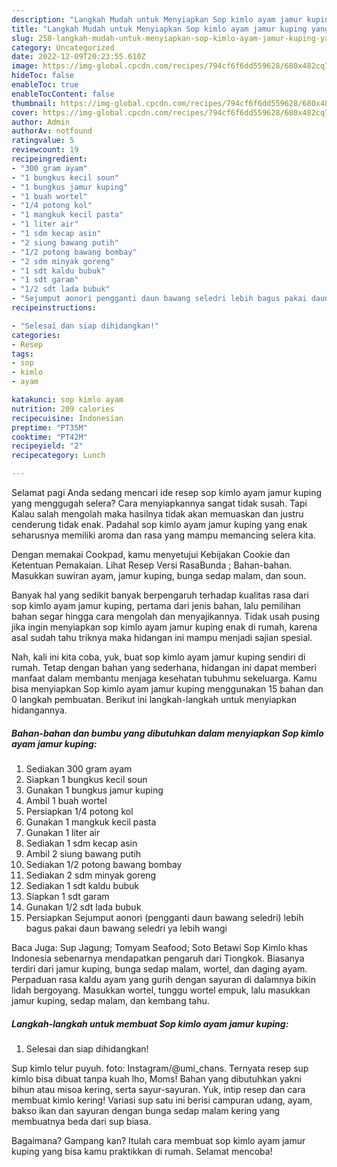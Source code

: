 ```yaml
---
description: "Langkah Mudah untuk Menyiapkan Sop kimlo ayam jamur kuping yang Lezat, Buat Buka Puasa Bisa Manjain Lidah"
title: "Langkah Mudah untuk Menyiapkan Sop kimlo ayam jamur kuping yang Lezat, Buat Buka Puasa Bisa Manjain Lidah"
slug: 258-langkah-mudah-untuk-menyiapkan-sop-kimlo-ayam-jamur-kuping-yang-lezat-buat-buka-puasa-bisa-manjain-lidah
category: Uncategorized
date: 2022-12-09T20:23:55.610Z
image: https://img-global.cpcdn.com/recipes/794cf6f6dd559628/680x482cq70/sop-kimlo-ayam-jamur-kuping-foto-resep-utama.jpg
hideToc: false
enableToc: true
enableTocContent: false
thumbnail: https://img-global.cpcdn.com/recipes/794cf6f6dd559628/680x482cq70/sop-kimlo-ayam-jamur-kuping-foto-resep-utama.jpg
cover: https://img-global.cpcdn.com/recipes/794cf6f6dd559628/680x482cq70/sop-kimlo-ayam-jamur-kuping-foto-resep-utama.jpg
author: Admin
authorAv: notfound
ratingvalue: 5
reviewcount: 19
recipeingredient:
- "300 gram ayam"
- "1 bungkus kecil soun"
- "1 bungkus jamur kuping"
- "1 buah wortel"
- "1/4 potong kol"
- "1 mangkuk kecil pasta"
- "1 liter air"
- "1 sdm kecap asin"
- "2 siung bawang putih"
- "1/2 potong bawang bombay"
- "2 sdm minyak goreng"
- "1 sdt kaldu bubuk"
- "1 sdt garam"
- "1/2 sdt lada bubuk"
- "Sejumput aonori pengganti daun bawang seledri lebih bagus pakai daun bawang seledri ya lebih wangi"
recipeinstructions:

- "Selesai dan siap dihidangkan!"
categories:
- Resep
tags:
- sop
- kimlo
- ayam

katakunci: sop kimlo ayam 
nutrition: 209 calories
recipecuisine: Indonesian
preptime: "PT35M"
cooktime: "PT42M"
recipeyield: "2"
recipecategory: Lunch

---
```



Selamat pagi Anda sedang mencari ide resep sop kimlo ayam jamur kuping yang menggugah selera? Cara menyiapkannya sangat tidak susah. Tapi Kalau salah mengolah maka hasilnya tidak akan memuaskan dan justru cenderung tidak enak. Padahal sop kimlo ayam jamur kuping yang enak seharusnya memiliki aroma dan rasa yang mampu memancing selera kita.


Dengan memakai Cookpad, kamu menyetujui Kebijakan Cookie dan Ketentuan Pemakaian. Lihat Resep Versi RasaBunda ; Bahan-bahan. Masukkan suwiran ayam, jamur kuping, bunga sedap malam, dan soun.

Banyak hal yang sedikit banyak berpengaruh terhadap kualitas rasa dari sop kimlo ayam jamur kuping, pertama dari jenis bahan, lalu pemilihan bahan segar hingga cara mengolah dan menyajikannya. Tidak usah pusing jika ingin menyiapkan sop kimlo ayam jamur kuping enak di rumah, karena asal sudah tahu triknya maka hidangan ini mampu menjadi sajian spesial.


Nah, kali ini kita coba, yuk, buat sop kimlo ayam jamur kuping sendiri di rumah. Tetap dengan bahan yang sederhana, hidangan ini dapat memberi manfaat dalam membantu menjaga kesehatan tubuhmu sekeluarga. Kamu bisa menyiapkan Sop kimlo ayam jamur kuping menggunakan 15 bahan dan 0 langkah pembuatan. Berikut ini langkah-langkah untuk menyiapkan hidangannya.

<!--inarticleads1-->

##### Bahan-bahan dan bumbu yang dibutuhkan dalam menyiapkan Sop kimlo ayam jamur kuping:

1. Sediakan 300 gram ayam
1. Siapkan 1 bungkus kecil soun
1. Gunakan 1 bungkus jamur kuping
1. Ambil 1 buah wortel
1. Persiapkan 1/4 potong kol
1. Gunakan 1 mangkuk kecil pasta
1. Gunakan 1 liter air
1. Sediakan 1 sdm kecap asin
1. Ambil 2 siung bawang putih
1. Sediakan 1/2 potong bawang bombay
1. Sediakan 2 sdm minyak goreng
1. Sediakan 1 sdt kaldu bubuk
1. Siapkan 1 sdt garam
1. Gunakan 1/2 sdt lada bubuk
1. Persiapkan Sejumput aonori (pengganti daun bawang seledri) lebih bagus pakai daun bawang seledri ya lebih wangi


Baca Juga: Sup Jagung; Tomyam Seafood; Soto Betawi Sop Kimlo khas Indonesia sebenarnya mendapatkan pengaruh dari Tiongkok. Biasanya terdiri dari jamur kuping, bunga sedap malam, wortel, dan daging ayam. Perpaduan rasa kaldu ayam yang gurih dengan sayuran di dalamnya bikin lidah bergoyang. Masukkan wortel, tunggu wortel empuk, lalu masukkan jamur kuping, sedap malam, dan kembang tahu. 

<!--inarticleads2-->

##### Langkah-langkah untuk membuat Sop kimlo ayam jamur kuping:


1. Selesai dan siap dihidangkan!

Sup kimlo telur puyuh. foto: Instagram/@umi_chans. Ternyata resep sup kimlo bisa dibuat tanpa kuah lho, Moms! Bahan yang dibutuhkan yakni bihun atau misoa kering, serta sayur-sayuran. Yuk, intip resep dan cara membuat kimlo kering! Variasi sup satu ini berisi campuran udang, ayam, bakso ikan dan sayuran dengan bunga sedap malam kering yang membuatnya beda dari sup biasa. 

Bagaimana? Gampang kan? Itulah cara membuat sop kimlo ayam jamur kuping yang bisa kamu praktikkan di rumah. Selamat mencoba!
